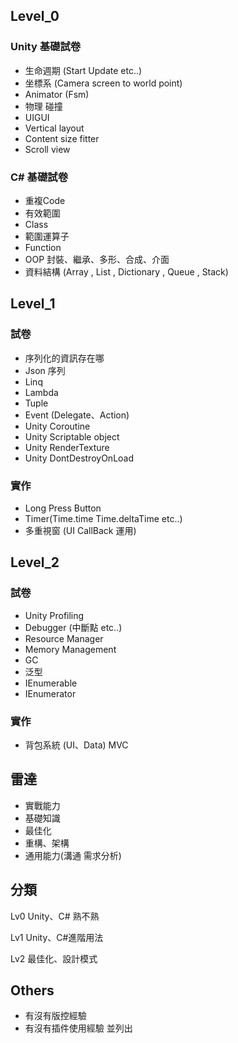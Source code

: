 ## Level_0

### Unity 基礎試卷

* 生命週期 (Start Update etc..)
* 坐標系 (Camera screen to world point)
* Animator (Fsm)
* 物理 碰撞
* UIGUI
* Vertical layout
* Content size fitter
* Scroll view

### C# 基礎試卷

* 重複Code
* 有效範圍
* Class
* 範圍運算子
* Function
* OOP 封裝、繼承、多形、合成、介面
* 資料結構 (Array , List , Dictionary , Queue , Stack)

## Level_1

### 試卷

* 序列化的資訊存在哪
* Json 序列
* Linq
* Lambda
* Tuple
* Event (Delegate、Action)
* Unity Coroutine
* Unity Scriptable object
* Unity RenderTexture
* Unity DontDestroyOnLoad

### 實作

* Long Press Button
* Timer(Time.time Time.deltaTime etc..)
* 多重視窗 (UI CallBack 運用)

## Level_2

### 試卷

* Unity Profiling
* Debugger (中斷點 etc..)
* Resource Manager
* Memory Management
* GC
* 泛型
* IEnumerable
* IEnumerator

### 實作

* 背包系統 (UI、Data) MVC

## 雷達

* 實戰能力
* 基礎知識
* 最佳化
* 重構、架構
* 通用能力(溝通 需求分析)

## 分類

Lv0 Unity、C#  熟不熟

Lv1 Unity、C#進階用法

Lv2 最佳化、設計模式

## Others

* 有沒有版控經驗
* 有沒有插件使用經驗 並列出
